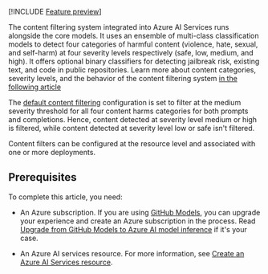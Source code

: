 [!INCLUDE [Feature preview](../../../../ai-studio/includes/feature-preview.md)]

The content filtering system integrated into Azure AI Services runs alongside the core models. It uses an ensemble of multi-class classification models to detect four categories of harmful content (violence, hate, sexual, and self-harm) at four severity levels respectively (safe, low, medium, and high). It offers optional binary classifiers for detecting jailbreak risk, existing text, and code in public repositories. Learn more about content categories, severity levels, and the behavior of the content filtering system [in the following article](../../concepts/content-filter.md)

The [default content filtering](../../concepts/default-safety-policies.md) configuration is set to filter at the medium severity threshold for all four content harms categories for both prompts and completions. Hence, content detected at severity level medium or high is filtered, while content detected at severity level low or safe isn't filtered.

Content filters can be configured at the resource level and associated with one or more deployments.

## Prerequisites

To complete this article, you need:

* An Azure subscription. If you are using [GitHub Models](https://docs.github.com/en/github-models/), you can upgrade your experience and create an Azure subscription in the process. Read [Upgrade from GitHub Models to Azure AI model inference](../../how-to/quickstart-github-models.md) if it's your case.

* An Azure AI services resource. For more information, see [Create an Azure AI Services resource](../../../../ai-services/multi-service-resource.md??context=/azure/ai-services/model-inference/context/context).